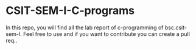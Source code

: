 # CSIT-SEM-I-C-programs
In this repo, you will find all the lab report of c-programming of bsc.csit-sem-I. Feel free to use and if you want to contribute you can create a pull req..
